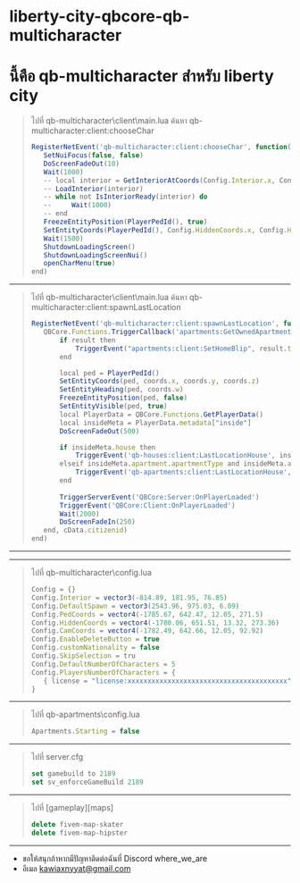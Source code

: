 # liberty-city-qbcore-qb-multicharacter

# นี้คือ qb-multicharacter สำหรับ liberty city

> ไปที่ qb-multicharacter\client\main.lua  ค้นหา qb-multicharacter:client:chooseChar
> ```js
>RegisterNetEvent('qb-multicharacter:client:chooseChar', function()
>    SetNuiFocus(false, false)
>    DoScreenFadeOut(10)
>    Wait(1000)
>    -- local interior = GetInteriorAtCoords(Config.Interior.x, Config.Interior.y, Config.Interior.z - 18.9)
>    -- LoadInterior(interior)
>    -- while not IsInteriorReady(interior) do
>    --     Wait(1000)
>    -- end
>    FreezeEntityPosition(PlayerPedId(), true)
>    SetEntityCoords(PlayerPedId(), Config.HiddenCoords.x, Config.HiddenCoords.y, Config.HiddenCoords.z)
>    Wait(1500)
>    ShutdownLoadingScreen()
>    ShutdownLoadingScreenNui()
>    openCharMenu(true)
>end)
>```

---
> ไปที่ qb-multicharacter\client\main.lua ค้นหา qb-multicharacter:client:spawnLastLocation
> ```js
>RegisterNetEvent('qb-multicharacter:client:spawnLastLocation', function(coords, cData)
>    QBCore.Functions.TriggerCallback('apartments:GetOwnedApartment', function(result)
>        if result then
>            TriggerEvent("apartments:client:SetHomeBlip", result.type)
>        end
>
>        local ped = PlayerPedId()
>        SetEntityCoords(ped, coords.x, coords.y, coords.z)
>        SetEntityHeading(ped, coords.w)
>        FreezeEntityPosition(ped, false)
>        SetEntityVisible(ped, true)
>        local PlayerData = QBCore.Functions.GetPlayerData()
>        local insideMeta = PlayerData.metadata["inside"]
>        DoScreenFadeOut(500)
>
>        if insideMeta.house then
>            TriggerEvent('qb-houses:client:LastLocationHouse', insideMeta.house)
>        elseif insideMeta.apartment.apartmentType and insideMeta.apartment.apartmentId then
>            TriggerEvent('qb-apartments:client:LastLocationHouse', insideMeta.apartment.apartmentType, insideMeta.apartment.apartmentId)
>        end
>        
>        TriggerServerEvent('QBCore:Server:OnPlayerLoaded')
>        TriggerEvent('QBCore:Client:OnPlayerLoaded')
>        Wait(2000)
>        DoScreenFadeIn(250)
>    end, cData.citizenid)  
>end)
>```

---

---
> ไปที่ qb-multicharacter\config.lua
> ```js
>Config = {}
>Config.Interior = vector3(-814.89, 181.95, 76.85)
>Config.DefaultSpawn = vector3(2543.96, 975.03, 6.09) 
>Config.PedCoords = vector4(-1785.67, 642.47, 12.05, 271.5)
>Config.HiddenCoords = vector4(-1780.06, 651.51, 13.32, 273.36) 
>Config.CamCoords = vector4(-1782.49, 642.66, 12.05, 92.92) 
>Config.EnableDeleteButton = true
>Config.customNationality = false
>Config.SkipSelection = tru
>Config.DefaultNumberOfCharacters = 5
>Config.PlayersNumberOfCharacters = {
>    { license = "license:xxxxxxxxxxxxxxxxxxxxxxxxxxxxxxxxxxxxxxxx", numberOfChars = 2 },
>}
>```

---


> ไปที่ qb-apartments\config.lua
> ```js
>Apartments.Starting = false
>```

---

>ไปที่ server.cfg
>```js
>set gamebuild to 2189
>set sv_enforceGameBuild 2189
>```

---

> ไปที่ [gameplay]\[maps] 
> ```js
> delete fivem-map-skater
> delete fivem-map-hipster
>```

---

* ขอให้สนุกถ้าหากมีปัญหาติดต่อฉันที่ Discord where_we_are 
* อีเมล kawiaxnyyat@gmail.com

